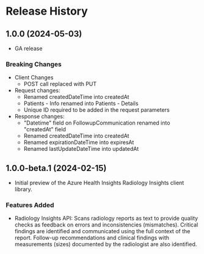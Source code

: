# Release History

## 1.0.0 (2024-05-03)

- GA release

### Breaking Changes

- Client Changes
    - POST call replaced with PUT
- Request changes:
    - Renamed createdDateTime into createdAt
    - Patients - Info renamed into Patients - Details
    - Unique ID required to be added in the request parameters
- Response changes:
    - "Datetime" field on FollowupCommunication renamed into "createdAt" field
    - Renamed createdDateTime into createdAt
    - Renamed expirationDateTime into expiresAt
    - Renamed lastUpdateDateTime into updatedAt

## 1.0.0-beta.1 (2024-02-15)

- Initial preview of the Azure Health Insights Radiology Insights client library.

### Features Added
* Radiology Insights API: Scans radiology reports as text to provide quality checks as feedback on errors and inconsistencies (mismatches). Critical findings are identified and communicated using the full context of the report. Follow-up recommendations and clinical findings with measurements (sizes) documented by the radiologist are also identified.
